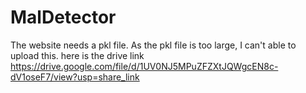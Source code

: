 # MalDetector
The website needs a pkl file. As the pkl file is too large, I can't able to upload this. 
here is the drive link https://drive.google.com/file/d/1UV0NJ5MPuZFZXtJQWgcEN8c-dV1oseF7/view?usp=share_link
